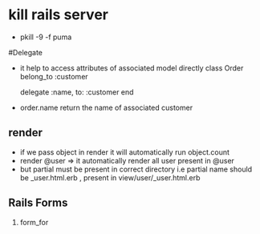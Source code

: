 # kill rails server 
- pkill -9 -f puma

#Delegate 
- it help to access attributes of associated model directly
class Order
  belong_to :customer

  delegate :name, to: :customer
end 

- order.name return the name of associated customer 

## render 
- if we pass object in render it will automatically run object.count 
- render @user => it automatically render all user present in @user 
- but partial must be present in correct directory i.e partial name should be _user.html.erb , present in view/user/_user.html.erb


 
## Rails Forms
1. form_for 
